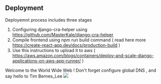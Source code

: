 ## Deployment
Deployemnt process includes three stages
1. Configuring django-cra-helper using https://github.com/MasterKale/django-cra-helper
2. Compile frontend using npm run build command ( read here more https://create-react-app.dev/docs/production-build )
3. Use this instructions to upload it to aws ( https://aws.amazon.com/blogs/containers/deploy-and-scale-django-applications-on-aws-app-runner/ )

Welcome to the World Wide Web ! 
Don't forget configure global DNS , and say hello to Tim Bernes_Lee
![](https://mediaarchive.cern.ch/MediaArchive/Photo/Public/1994/9407011/9407011_31/9407011_31-A5-at-72-dpi.jpg)
